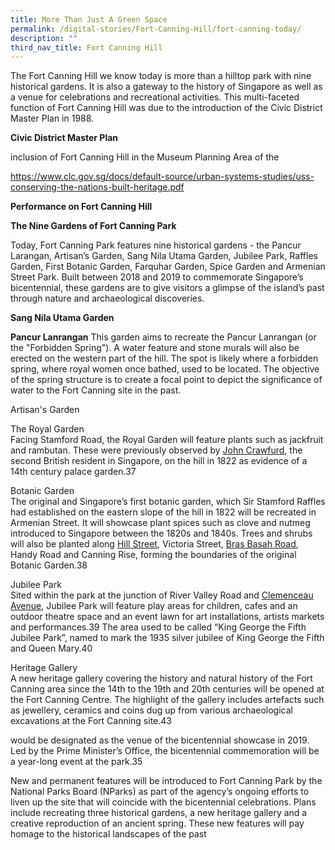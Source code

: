 ```yaml
---
title: More Than Just A Green Space
permalink: /digital-stories/Fort-Canning-Hill/fort-canning-today/
description: ""
third_nav_title: Fort Canning Hill
---
```

The Fort Canning Hill we know today is more than a hilltop park with nine historical gardens. It is also a gateway to the history of Singapore as well as a venue for celebrations and recreational activities. This multi-faceted function of Fort Canning Hill was due to the introduction of the Civic District Master Plan in 1988.

**Civic District Master Plan**

 inclusion of Fort Canning Hill in the Museum Planning Area of the

https://www.clc.gov.sg/docs/default-source/urban-systems-studies/uss-conserving-the-nations-built-heritage.pdf

**Performance on Fort Canning Hill**

**The Nine Gardens of Fort Canning Park**

Today, Fort Canning Park features nine historical gardens - the Pancur Larangan, Artisan’s Garden, Sang Nila Utama Garden, Jubilee Park, Raffles Garden, First Botanic Garden, Farquhar Garden, Spice Garden and Armenian Street Park. Built between 2018 and 2019 to commemorate Singapore’s bicentennial, these gardens are to give visitors a glimpse of the island’s past through nature and archaeological discoveries.

**Sang Nila Utama Garden**

**Pancur Lanrangan**
This garden aims to recreate the Pancur Lanrangan (or the "Forbidden Spring"). A water feature and stone murals will also be erected on the western part of the hill. The spot is likely where a forbidden spring, where royal women once bathed, used to be located. The objective of the spring structure is to create a focal point to depict the significance of water to the Fort Canning site in the past.

Artisan's Garden

The Royal Garden  
Facing Stamford Road, the Royal Garden will feature plants such as jackfruit and rambutan. These were previously observed by [John Crawfurd](http://eresources.nlb.gov.sg/infopedia/articles/SIP_188_2005-01-20.html), the second British resident in Singapore, on the hill in 1822 as evidence of a 14th century palace garden.37  
  
Botanic Garden  
The original and Singapore’s first botanic garden, which Sir Stamford Raffles had established on the eastern slope of the hill in 1822 will be recreated in Armenian Street. It will showcase plant spices such as clove and nutmeg introduced to Singapore between the 1820s and 1840s. Trees and shrubs will also be planted along [Hill Street](https://eresources.nlb.gov.sg/infopedia/articles/SIP_269_2005-01-19.html), Victoria Street, [Bras Basah Road](https://eresources.nlb.gov.sg/infopedia/articles/SIP_227_2005-01-25.html), Handy Road and Canning Rise, forming the boundaries of the original Botanic Garden.38  
  
Jubilee Park  
Sited within the park at the junction of River Valley Road and [Clemenceau Avenue](https://eresources.nlb.gov.sg/infopedia/articles/SIP_803_2004-12-16.html), Jubilee Park will feature play areas for children, cafes and an outdoor theatre space and an event lawn for art installations, artists markets and performances.39 The area used to be called “King George the Fifth Jubilee Park”, named to mark the 1935 silver jubilee of King George the Fifth and Queen Mary.40


  
Heritage Gallery  
A new heritage gallery covering the history and natural history of the Fort Canning area since the 14th to the 19th and 20th centuries will be opened at the Fort Canning Centre. The highlight of the gallery includes artefacts such as jewellery, ceramics and coins dug up from various archaeological excavations at the Fort Canning site.43

would be designated as the venue of the bicentennial showcase in 2019. Led by the Prime Minister’s Office, the bicentennial commemoration will be a year-long event at the park.35  
  
New and permanent features will be introduced to Fort Canning Park by the National Parks Board (NParks) as part of the agency’s ongoing efforts to liven up the site that will coincide with the bicentennial celebrations. Plans include recreating three historical gardens, a new heritage gallery and a creative reproduction of an ancient spring. These new features will pay homage to the historical landscapes of the past